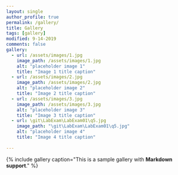 ```yaml
---
layout: single
author_profile: true
permalink: /gallery/
title: Gallery
tags: [gallery]
modified: 9-14-2019
comments: false
gallery:
  - url: /assets/images/1.jpg
    image_path: /assets/images/1.jpg
    alt: "placeholder image 1"
    title: "Image 1 title caption"
  - url: /assets/images/2.jpg
    image_path: /assets/images/2.jpg
    alt: "placeholder image 2"
    title: "Image 2 title caption"
  - url: /assets/images/3.jpg
    image_path: /assets/images/3.jpg
    alt: "placeholder image 3"
    title: "Image 3 title caption"  
  - url: \git\LabExam\LabExam01\q5.jpg
    image_path: "\git\LabExam\LabExam01\q5.jpg"
    alt: "placeholder image 4"
    title: "Image 4 title caption"
      
---
```


{% include gallery caption="This is a sample gallery with **Markdown support**." %}

